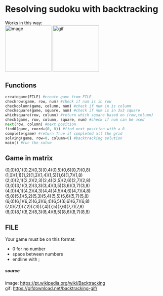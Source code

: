 # Resolving sudoku with backtracking
Works in this way: \
<img src="https://upload.wikimedia.org/wikipedia/commons/thumb/1/1e/Backtracking-no-backjumping.svg/1024px-Backtracking-no-backjumping.svg.png" alt="image" width="150x150"/> <img src="https://gifdownload.net/wp-content/uploads/2019/01/backtracking-gif-.gif" alt="gif" width="150x150"/>

## Functions
```python
creategame(FILE) #create game from FILE
checkrow(game, row, num) #check if num is in row
checkcolumn(game, column, num) #check if num in is column
checksquare(game, square, num) #check if num is in 3x3 square
whichsquare(row, column) #return which square based on (row,column)
check(game, row, column, square, num) #check if num can be used
next(row, column) #next position
find0(game, coord=(0, 0)) #find next position with a 0
complete(game) #return True if completed all the grid
solving(game, row=0, column=0) #backtracking solution
main() #run the solve
```
## Game in matrix
(0,0)(0,1)(0,2)(0,3)(0,4)(0,5)(0,6)(0,7)(0,8)\
(1,0)(1,1)(1,2)(1,3)(1,4)(1,5)(1,6)(1,7)(1,8)\
(2,0)(2,1)(2,2)(2,3)(2,4)(2,5)(2,6)(2,7)(2,8)\
(3,0)(3,1)(3,2)(3,3)(3,4)(3,5)(3,6)(3,7)(3,8)\
(4,0)(4,1)(4,2)(4,3)(4,4)(4,5)(4,6)(4,7)(4,8)\
(5,0)(5,1)(5,2)(5,3)(5,4)(5,5)(5,6)(5,7)(5,8)\
(6,0)(6,1)(6,2)(6,3)(6,4)(6,5)(6,6)(6,7)(6,8)\
(7,0)(7,1)(7,2)(7,3)(7,4)(7,5)(7,6)(7,7)(7,8)\
(8,0)(8,1)(8,2)(8,3)(8,4)(8,5)(8,6)(8,7)(8,8)

## FILE
Your game must be on this format:
- 0 for no number
- space between numbers
- endline with ;

##### source
image: https://pt.wikipedia.org/wiki/Backtracking \
gif: https://gifdownload.net/backtracking-gif/
